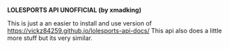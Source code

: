 **LOLESPORTS API UNOFFICIAL (by xmadking)**

This is just a an easier to install and use version of https://vickz84259.github.io/lolesports-api-docs/
This api also does a little more stuff but its very similar. 